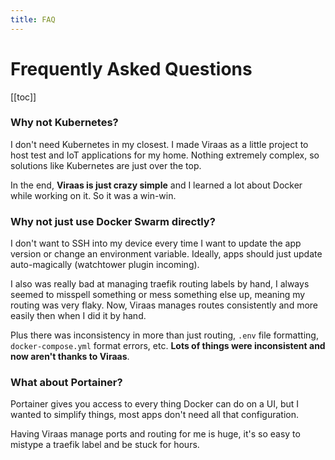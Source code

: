 ```yaml
---
title: FAQ
---
```


# Frequently Asked Questions

[[toc]]

### Why not Kubernetes?

I don't need Kubernetes in my closest. I made Viraas as a little project to host test and IoT applications for my home. Nothing extremely complex, so solutions like Kubernetes are just over the top.

In the end, **Viraas is just crazy simple** and I learned a lot about Docker while working on it. So it was a win-win.

### Why not just use Docker Swarm directly?

I don't want to SSH into my device every time I want to update the app version or change an environment variable. Ideally, apps should just update auto-magically (watchtower plugin incoming).

I also was really bad at managing traefik routing labels by hand, I always seemed to misspell something or mess something else up, meaning my routing was very flaky. Now, Viraas manages routes consistently and more easily then when I did it by hand.

Plus there was inconsistency in more than just routing, `.env` file formatting, `docker-compose.yml` format errors, etc. **Lots of things were inconsistent and now aren't thanks to Viraas**.

### What about Portainer?

Portainer gives you access to every thing Docker can do on a UI, but I wanted to simplify things, most apps don't need all that configuration.

Having Viraas manage ports and routing for me is huge, it's so easy to mistype a traefik label and be stuck for hours.
